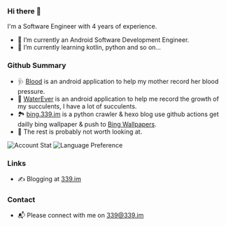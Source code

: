 ### Hi there 👋

I'm a Software Engineer with 4 years of experience.
- 🔭 I’m currently an Android Software Development Engineer.
- 🌱 I’m currently learning kotlin, python and so on...

### Github Summary

- 🩺 [Blood](https://github.com/WangZhiYao/Blood) is an android application to help my mother record her blood pressure.
- 🌸 [WaterEver](https://github.com/WangZhiYao/WaterEver) is an android application to help me record the growth of my succulents, I have a lot of succulents.
- 🏞 [bing.339.im](https://github.com/WangZhiYao/bing.339.im) is a python crawler & hexo blog use github actions get dailly bing wallpaper & push to [Bing Wallpapers](https://bing.339.im).
- 🙈 The rest is probably not worth looking at.

![Account Stat](https://gh-stat.vercel.app/api?username=wangzhiyao&count_private=true&show_icons=true&hide_title=true&theme=graywhite&cache_seconds=1800)
![Language Preference](https://gh-stat.vercel.app/api/top-langs/?username=wangzhiyao&count_private=true&langs_count=2&theme=graywhite&hide=css,html,cmake&cache_seconds=1800)

### Links

- ✍️ Blogging at [339.im](https://339.im/)

### Contact

- 📬 Please connect with me on [339@339.im](mailto://339@339.im)
